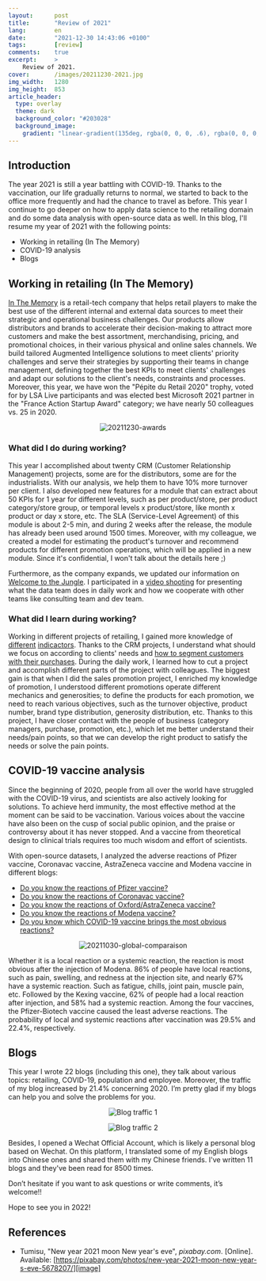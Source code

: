 ```yaml
---
layout:      post
title:       "Review of 2021"
lang:        en
date:        "2021-12-30 14:43:06 +0100"
tags:        [review]
comments:    true
excerpt:     >
    Review of 2021.
cover:       /images/20211230-2021.jpg
img_width:   1280
img_height:  853
article_header:
  type: overlay
  theme: dark
  background_color: "#203028"
  background_image:
    gradient: "linear-gradient(135deg, rgba(0, 0, 0, .6), rgba(0, 0, 0, .4))"
---
```

## Introduction
The year 2021 is still a year battling with COVID-19. Thanks to the vaccination,
our life gradually returns to normal, we started to back to the office more
frequently and had the chance to travel as before. This year I continue to go
deeper on how to apply data science to the retailing domain and do some data
analysis with open-source data as well. In this blog, I'll resume my year of
2021 with the following points:
- Working in retailing (In The Memory)
- COVID-19 analysis
- Blogs

## Working in retailing (In The Memory)
[In The Memory][Memory] is a retail-tech company that helps retail players to
make the best use of the different internal and external data sources to meet
their strategic and operational business challenges. Our products allow
distributors and brands to accelerate their decision-making to attract more
customers and make the best assortment, merchandising, pricing, and promotional
choices, in their various physical and online sales channels. We build tailored
Augmented Intelligence solutions to meet clients' priority challenges and serve
their strategies by supporting their teams in change management, defining
together the best KPIs to meet clients' challenges and adapt our solutions to
the client's needs, constraints and processes. Moreover, this year, we have won
the "Pépite du Retail 2020" trophy, voted for by LSA Live participants and was
elected best Microsoft 2021 partner in the "France Action Startup Award"
category; we have nearly 50 colleagues vs. 25 in 2020. 

<p align="center">
  <img alt="20211230-awards"
  src="{{ site.baseurl }}/images/20211230-awards.png"/>
</p>

### What did I do during working?
This year I accomplished about twenty CRM (Customer Relationship Management)
projects, some are for the distributors, some are for the industrialists. With
our analysis, we help them to have 10% more turnover per client. I also
developed new features for a module that can extract about 50 KPIs for 1 year
for different levels, such as per product/store, per product category/store
group, or temporal levels x product/store, like month x product or day x store,
etc. The SLA (Service-Level Agreement) of this module is about 2-5 min, and
during 2 weeks after the release, the module has already been used around 1500
times. Moreover, with my colleague, we created a model for estimating the
product's turnover and recommend products for different promotion operations,
which will be applied in a new module. Since it's confidential, I won't talk
about the details here ;)

Furthermore, as the company expands, we updated our information on [Welcome to
the Jungle][wttj]. I participated in a [video shooting][wttj-video] for
presenting what the data team does in daily work and how we cooperate with other
teams like consulting team and dev team.

### What did I learn during working?
Working in different projects of retailing, I gained more knowledge of [different][part1]
[indicactors][part2]. Thanks to the CRM projects, I understand what should we
focus on according to clients' needs and [how to segment customers with their purchases][blog-crm].
During the daily work, I learned how to cut a project and accomplish different
parts of the project with colleagues. The biggest gain is that when I did the
sales promotion project, I enriched my knowledge of promotion, I understood
different promotions operate different mechanics and generosities; to define
the products for each promotion, we need to reach various objectives, such as
the turnover objective, product number, brand type distribution, generosity
distribution, etc. Thanks to this project, I have closer contact with the people
of business (category managers, purchase, promotion, etc.), which let me better
understand their needs/pain points, so that we can develop the right product to
satisfy the needs or solve the pain points.

## COVID-19 vaccine analysis
Since the beginning of 2020, people from all over the world have struggled with
the COVID-19 virus, and scientists are also actively looking for solutions. To
achieve herd immunity, the most effective method at the moment can be said to be
vaccination. Various voices about the vaccine have also been on the cusp of
social public opinion, and the praise or controversy about it has never stopped.
And a vaccine from theoretical design to clinical trials requires too much
wisdom and effort of scientists.

With open-source datasets, I analyzed the adverse reactions of Pfizer vaccine,
Coronavac vaccine, AstraZeneca vaccine and Modena vaccine in different blogs:

- [Do you know the reactions of Pfizer vaccine?][b1]
- [Do you know the reactions of Coronavac vaccine?][b2]
- [Do you know the reactions of Oxford/AstraZeneca vaccine?][b3]
- [Do you know the reactions of Modena vaccine?][b4]
- [Do you know which COVID-19 vaccine brings the most obvious reactions?][b5]

<p align="center">
  <img alt="20211030-global-comparaison"
  src="{{ site.baseurl }}/images/20211030-global-comparaison.png"/>
</p>

Whether it is a local reaction or a systemic reaction, the reaction is most
obvious after the injection of Modena. 86% of people have local reactions, such
as pain, swelling, and redness at the injection site, and nearly 67% have a
systemic reaction. Such as fatigue, chills, joint pain, muscle pain, etc.
Followed by the Kexing vaccine, 62% of people had a local reaction after
injection, and 58% had a systemic reaction. Among the four vaccines, the
Pfizer-Biotech vaccine caused the least adverse reactions. The probability of
local and systemic reactions after vaccination was 29.5% and 22.4%, respectively.

## Blogs
This year I wrote 22 blogs (including this one), they talk about various topics:
retailing, COVID-19, population and employee. Moreover, the traffic of my blog
increased by 21.4% concerning 2020. I’m pretty glad if my blogs can help you and
solve the problems for you.

<p align="center">
  <img alt="Blog traffic 1"
  src="{{ site.baseurl }}/images/20211230-blog1.png"/>
</p>

<p align="center">
  <img alt="Blog traffic 2"
  src="{{ site.baseurl }}/images/20211230-blog2.png"/>
</p>

Besides, I opened a Wechat Official Account, which is likely a personal blog
based on Wechat. On this platform, I translated some of my English blogs into
Chinese ones and shared them with my Chinese friends. I've written 11 blogs
and they've been read for 8500 times.

Don’t hesitate if you want to ask questions or write comments, it’s welcome!!

Hope to see you in 2022!

## References
- Tumisu, "New year 2021 moon New year's eve", _pixabay.com_. [Online]. Available: [https://pixabay.com/photos/new-year-2021-moon-new-year-s-eve-5678207/][image]

[Memory]: https://www.inthememory.com/?lang=en
[wttj]: https://www.welcometothejungle.com/fr/companies/memory
[wttj-video]: https://www.youtube.com/watch?v=AwASE5f_7gA
[blog-crm]: https://jingwen-z.github.io/crm-in-retailing/
[part1]: https://jingwen-z.github.io/multiple-kpis-in-retailing-1/
[part2]: https://jingwen-z.github.io/multiple-kpis-in-retailing-2/
[b1]: https://jingwen-z.github.io/pfizer-biontech-covid-19-vaccine-reactions/
[b2]: https://jingwen-z.github.io/coronavac-covid-19-vaccine-reactions/
[b3]: https://jingwen-z.github.io/astrazeneca-oxford-covid-19-vaccine-reactions/
[b4]: https://jingwen-z.github.io/moderna-covid-19-vaccine-reactions/
[b5]: https://jingwen-z.github.io/four-covid-19-vaccines-reactions/
[image]: https://pixabay.com/photos/new-year-2021-moon-new-year-s-eve-5678207/

